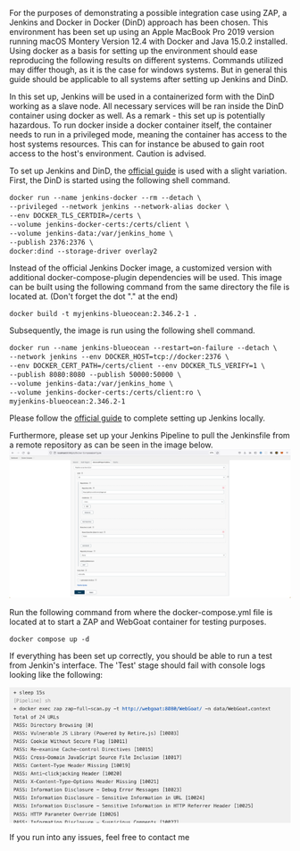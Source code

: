 For the purposes of demonstrating a possible integration case using ZAP, a Jenkins and Docker in Docker (DinD) approach has been chosen. This environment has been set up using an Apple MacBook Pro 2019 version running macOS Montery Version 12.4 with Docker and Java 15.0.2 installed. Using docker as a basis for setting up the environment should ease reproducing the following results on different systems. Commands utilized may differ though, as it is the case for windows systems. But in general this guide should be applicable to all systems after setting up Jenkins and DinD.


In this set up, Jenkins will be used in a containerized form with the DinD working as a slave node. All necessary services will be ran inside the DinD container using docker as well. As a remark - this set up is potentially hazardous. To run docker inside a docker container itself, the container needs to run in a privileged mode, meaning the container has access to the host systems resources. This can for instance be abused to gain root access to the host's environment. Caution is advised.


To set up Jenkins and DinD, the [official guide](https://www.jenkins.io/doc/book/installing/docker/) is used with a slight variation. First, the DinD is started using the following shell command.
```
docker run --name jenkins-docker --rm --detach \
--privileged --network jenkins --network-alias docker \
--env DOCKER_TLS_CERTDIR=/certs \
--volume jenkins-docker-certs:/certs/client \
--volume jenkins-data:/var/jenkins_home \
--publish 2376:2376 \
docker:dind --storage-driver overlay2
```

Instead of the official Jenkins Docker image, a customized version with additional docker-compose-plugin dependencies will be used. This image can be built using the following command from the same directory the file is located at. (Don't forget the dot "." at the end)
```
docker build -t myjenkins-blueocean:2.346.2-1 .
```

Subsequently, the image is run using the following shell command.
```
docker run --name jenkins-blueocean --restart=on-failure --detach \
--network jenkins --env DOCKER_HOST=tcp://docker:2376 \
--env DOCKER_CERT_PATH=/certs/client --env DOCKER_TLS_VERIFY=1 \
--publish 8080:8080 --publish 50000:50000 \
--volume jenkins-data:/var/jenkins_home \
--volume jenkins-docker-certs:/certs/client:ro \
myjenkins-blueocean:2.346.2-1
```

Please follow the [official guide](https://www.jenkins.io/doc/book/installing/docker/) to complete setting up Jenkins locally.

Furthermore, please set up your Jenkins Pipeline to pull the Jenkinsfile from a remote repository as can be seen in the image below.
![JenkinsConfExample!](/assets/JenkinsConfExample.png)

Run the following command from where the docker-compose.yml file is located at to start a ZAP and WebGoat container for testing purposes.
```
docker compose up -d
```

If everything has been set up correctly, you should be able to run a test from Jenkin's interface. The 'Test' stage should fail with console logs looking like the following:

![ZAPJenkinsOutput!](/assets/ZAPJenkinsOutput.png)

If you run into any issues, feel free to contact me
